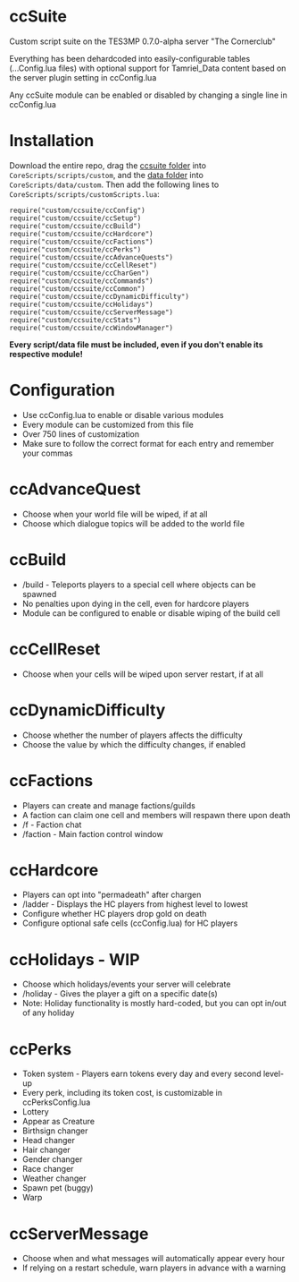 # ccSuite
Custom script suite on the TES3MP 0.7.0-alpha server "The Cornerclub"

Everything has been dehardcoded into easily-configurable tables (...Config.lua files) with optional support for Tamriel_Data content based on the server plugin setting in ccConfig.lua

Any ccSuite module can be enabled or disabled by changing a single line in ccConfig.lua

# Installation
Download the entire repo, drag the [ccsuite folder](scripts/ccsuite) into `CoreScripts/scripts/custom`, and the [data folder](data/) into `CoreScripts/data/custom`.  Then add the following lines to `CoreScripts/scripts/customScripts.lua`:

```
require("custom/ccsuite/ccConfig")
require("custom/ccsuite/ccSetup")
require("custom/ccsuite/ccBuild")
require("custom/ccsuite/ccHardcore")
require("custom/ccsuite/ccFactions")
require("custom/ccsuite/ccPerks")
require("custom/ccsuite/ccAdvanceQuests")
require("custom/ccsuite/ccCellReset")
require("custom/ccsuite/ccCharGen")
require("custom/ccsuite/ccCommands")
require("custom/ccsuite/ccCommon")
require("custom/ccsuite/ccDynamicDifficulty")
require("custom/ccsuite/ccHolidays")
require("custom/ccsuite/ccServerMessage")
require("custom/ccsuite/ccStats")
require("custom/ccsuite/ccWindowManager")
```

**Every script/data file must be included, even if you don't enable its respective module!**

# Configuration
* Use ccConfig.lua to enable or disable various modules
* Every module can be customized from this file
* Over 750 lines of customization
* Make sure to follow the correct format for each entry and remember your commas

# ccAdvanceQuest
* Choose when your world file will be wiped, if at all
* Choose which dialogue topics will be added to the world file

# ccBuild
* /build - Teleports players to a special cell where objects can be spawned
* No penalties upon dying in the cell, even for hardcore players
* Module can be configured to enable or disable wiping of the build cell 

# ccCellReset
* Choose when your cells will be wiped upon server restart, if at all

# ccDynamicDifficulty
* Choose whether the number of players affects the difficulty
* Choose the value by which the difficulty changes, if enabled

# ccFactions
* Players can create and manage factions/guilds
* A faction can claim one cell and members will respawn there upon death
* /f - Faction chat
* /faction - Main faction control window

# ccHardcore
* Players can opt into "permadeath" after chargen
* /ladder - Displays the HC players from highest level to lowest
* Configure whether HC players drop gold on death
* Configure optional safe cells (ccConfig.lua) for HC players

# ccHolidays - WIP
* Choose which holidays/events your server will celebrate
* /holiday - Gives the player a gift on a specific date(s)
* Note: Holiday functionality is mostly hard-coded, but you can opt in/out of any holiday

# ccPerks
* Token system - Players earn tokens every day and every second level-up
* Every perk, including its token cost, is customizable in ccPerksConfig.lua
* Lottery
* Appear as Creature
* Birthsign changer
* Head changer
* Hair changer
* Gender changer
* Race changer
* Weather changer
* Spawn pet (buggy)
* Warp

# ccServerMessage
* Choose when and what messages will automatically appear every hour
* If relying on a restart schedule, warn players in advance with a warning
